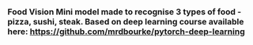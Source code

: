### Food Vision Mini model made to recognise 3 types of food - pizza, sushi, steak. Based on deep learning course available here: https://github.com/mrdbourke/pytorch-deep-learning
